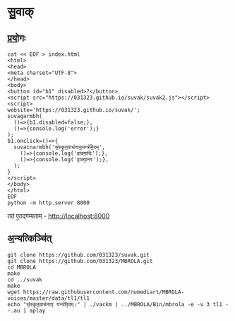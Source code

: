 # सु॒वाक्
## प्र॒यो॒गः
    cat << EOF > index.html
    <html>
    <head>
    <meta charset="UTF-8">
    </head>
    <body>
    <button id="b1" disabled>?</button>
    <script src="https://031323.github.io/suvak/suvak2.js"></script>
    <script>
    website='https://031323.github.io/suvak/';
    suvagarmbh(
      ()=>{b1.disabled=false;},
      ()=>{console.log('error');}
    );
    b1.onclick=()=>{
      suvacnarmbh('सं॒स्कृ॒त॒वाच॑नाय॒यन्त्र॑मि॒दम्',
        ()=>{console.log('वा॒क्या॒दिः');},
        ()=>{console.log('वा॒क्या॒न्तः');},
      );
    }
    </script>
    </body>
    </html>
    EOF
    python -m http.server 8000
तत॑ ए॒तद्ग॑म्यताम् - [http://localhost:8000](http://localhost:8000)
## अ॒न्यत्किञ्चि॑त्
    git clone https://github.com/031323/suvak.git
    git clone https://github.com/031323/MBROLA.git
    cd MBROLA
    make
    cd ../suvak
    make
    wget https://raw.githubusercontent.com/numediart/MBROLA-voices/master/data/tl1/tl1
    echo "सं॒स्कृ॒त॒वाच॑नाय॒ यन्त्र॑मि॒दम्।" | ./vackm | ../MBROLA/Bin/mbrola -e -v 3 tl1 - -.au | aplay
